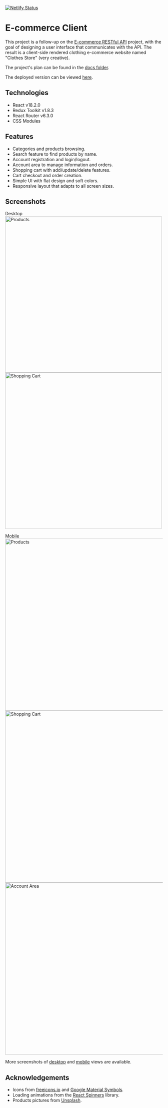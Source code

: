 [![Netlify Status](https://api.netlify.com/api/v1/badges/460763cd-520c-4cea-8f36-7bf7dafa67ce/deploy-status)](https://app.netlify.com/sites/clothes-store-pdafr/deploys)

# E-commerce Client

This project is a follow-up on the [E-commerce RESTful API](https://github.com/Pedro-Freddi/ecommerce-api) project, with the goal of designing a user interface that communicates with the API. The result is a client-side rendered clothing e-commerce website named "Clothes Store" (very creative).

The project's plan can be found in the [docs folder](./docs).

The deployed version can be viewed [here](https://clothes-store-pdafr.netlify.app/).

## Technologies

* React v18.2.0
* Redux Toolkit v1.8.3
* React Router v6.3.0
* CSS Modules

## Features

* Categories and products browsing.
* Search feature to find products by name.
* Account registration and login/logout.
* Account area to manage information and orders.
* Shopping cart with add/update/delete features.
* Cart checkout and order creation.
* Simple UI with flat design and soft colors.
* Responsive layout that adapts to all screen sizes.

## Screenshots

Desktop <br>
<img src="./docs/screenshots/desktop/desktop-products.jpg" alt="Products" width="500px" />
<img src="./docs/screenshots/desktop/desktop-cart.jpg" alt="Shopping Cart" width="500px" />


Mobile <br>
<img src="./docs/screenshots/mobile/mobile-products.jpg" alt="Products" height="550px" />
<img src="./docs/screenshots/mobile/mobile-cart.jpg" alt="Shopping Cart" height="550px" />
<img src="./docs/screenshots/mobile/mobile-customer-profile.jpg" alt="Account Area" height="550px" />

More screenshots of [desktop](./docs/screenshots/desktop) and [mobile](./docs/screenshots/mobile) views are available.

## Acknowledgements

* Icons from [freeicons.io](https://freeicons.io/) and [Google Material Symbols](https://fonts.google.com/icons).
* Loading animations from the [React Spinners](https://www.davidhu.io/react-spinners/) library.
* Products pictures from [Unsplash](https://unsplash.com/).
